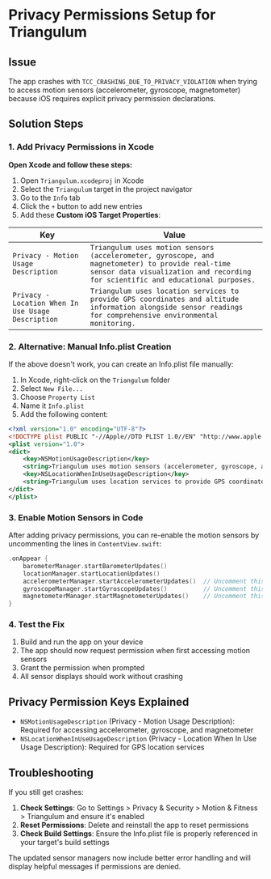 # Privacy Permissions Setup for Triangulum

## Issue
The app crashes with `TCC_CRASHING_DUE_TO_PRIVACY_VIOLATION` when trying to access motion sensors (accelerometer, gyroscope, magnetometer) because iOS requires explicit privacy permission declarations.

## Solution Steps

### 1. Add Privacy Permissions in Xcode

**Open Xcode and follow these steps:**

1. Open `Triangulum.xcodeproj` in Xcode
2. Select the `Triangulum` target in the project navigator
3. Go to the `Info` tab
4. Click the `+` button to add new entries
5. Add these **Custom iOS Target Properties**:

| Key | Value |
|-----|-------|
| `Privacy - Motion Usage Description` | `Triangulum uses motion sensors (accelerometer, gyroscope, and magnetometer) to provide real-time sensor data visualization and recording for scientific and educational purposes.` |
| `Privacy - Location When In Use Usage Description` | `Triangulum uses location services to provide GPS coordinates and altitude information alongside sensor readings for comprehensive environmental monitoring.` |

### 2. Alternative: Manual Info.plist Creation

If the above doesn't work, you can create an Info.plist file manually:

1. In Xcode, right-click on the `Triangulum` folder
2. Select `New File...`
3. Choose `Property List` 
4. Name it `Info.plist`
5. Add the following content:

```xml
<?xml version="1.0" encoding="UTF-8"?>
<!DOCTYPE plist PUBLIC "-//Apple//DTD PLIST 1.0//EN" "http://www.apple.com/DTDs/PropertyList-1.0.dtd">
<plist version="1.0">
<dict>
	<key>NSMotionUsageDescription</key>
	<string>Triangulum uses motion sensors (accelerometer, gyroscope, and magnetometer) to provide real-time sensor data visualization and recording for scientific and educational purposes.</string>
	<key>NSLocationWhenInUseUsageDescription</key>
	<string>Triangulum uses location services to provide GPS coordinates and altitude information alongside sensor readings for comprehensive environmental monitoring.</string>
</dict>
</plist>
```

### 3. Enable Motion Sensors in Code

After adding privacy permissions, you can re-enable the motion sensors by uncommenting the lines in `ContentView.swift`:

```swift
.onAppear {
    barometerManager.startBarometerUpdates()
    locationManager.startLocationUpdates()
    accelerometerManager.startAccelerometerUpdates()  // Uncomment this
    gyroscopeManager.startGyroscopeUpdates()          // Uncomment this
    magnetometerManager.startMagnetometerUpdates()    // Uncomment this
}
```

### 4. Test the Fix

1. Build and run the app on your device
2. The app should now request permission when first accessing motion sensors
3. Grant the permission when prompted
4. All sensor displays should work without crashing

## Privacy Permission Keys Explained

- `NSMotionUsageDescription` (Privacy - Motion Usage Description): Required for accessing accelerometer, gyroscope, and magnetometer
- `NSLocationWhenInUseUsageDescription` (Privacy - Location When In Use Usage Description): Required for GPS location services

## Troubleshooting

If you still get crashes:

1. **Check Settings**: Go to Settings > Privacy & Security > Motion & Fitness > Triangulum and ensure it's enabled
2. **Reset Permissions**: Delete and reinstall the app to reset permissions
3. **Check Build Settings**: Ensure the Info.plist file is properly referenced in your target's build settings

The updated sensor managers now include better error handling and will display helpful messages if permissions are denied.